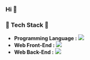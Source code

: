### Hi 👋

<!--
**ilimes/ilimes** is a ✨ _special_ ✨ repository because its `README.md` (this file) appears on your GitHub profile.

Here are some ideas to get you started:

- 🔭 I’m currently working on ...
- 🌱 I’m currently learning ...
- 👯 I’m looking to collaborate on ...
- 🤔 I’m looking for help with ...
- 💬 Ask me about ...
- 📫 How to reach me: ...
- 😄 Pronouns: ...
- ⚡ Fun fact: ...
-->


### 🔨 Tech Stack 🔨
- <strong>Programming Language :</strong> <img src="https://camo.githubusercontent.com/82759671042a7769bf9a772c1c1f7e64e46cd013114a9bda39e43c318f9be335/68747470733a2f2f696d672e736869656c64732e696f2f62616467652f4a6176612d3333393933333f7374796c653d666c61742d737175617265266c6f676f3d4a617661266c6f676f436f6c6f723d7768697465" data-canonical-src="https://img.shields.io/badge/Java-339933?style=flat-square&amp;logo=Java&amp;logoColor=white" style="max-width: 100%;">
- <strong>Web Front-End :</strong> <img src="https://camo.githubusercontent.com/7f7e9321475cea7b65f2789e55d1bac05acfaa497842bf92377ceeddc78509dd/68747470733a2f2f696d672e736869656c64732e696f2f62616467652f4a6176615363726970742d4646443730303f7374796c653d666c61742d737175617265266c6f676f3d4a617661536372697074266c6f676f436f6c6f723d7768697465" data-canonical-src="https://img.shields.io/badge/JavaScript-FFD700?style=flat-square&amp;logo=JavaScript&amp;logoColor=white" style="max-width: 100%;">
- <strong>Web Back-End :</strong> <img src="https://camo.githubusercontent.com/0687ee8cec429fdc32c24306b8a8b9c1ee44c56a963ec26458f4e22a52b6e0e3/68747470733a2f2f696d672e736869656c64732e696f2f62616467652f537072696e672d3636434441413f7374796c653d666c61742d737175617265266c6f676f3d537072696e67266c6f676f436f6c6f723d7768697465" data-canonical-src="https://img.shields.io/badge/Spring-66CDAA?style=flat-square&amp;logo=Spring&amp;logoColor=white" style="max-width: 100%;">
